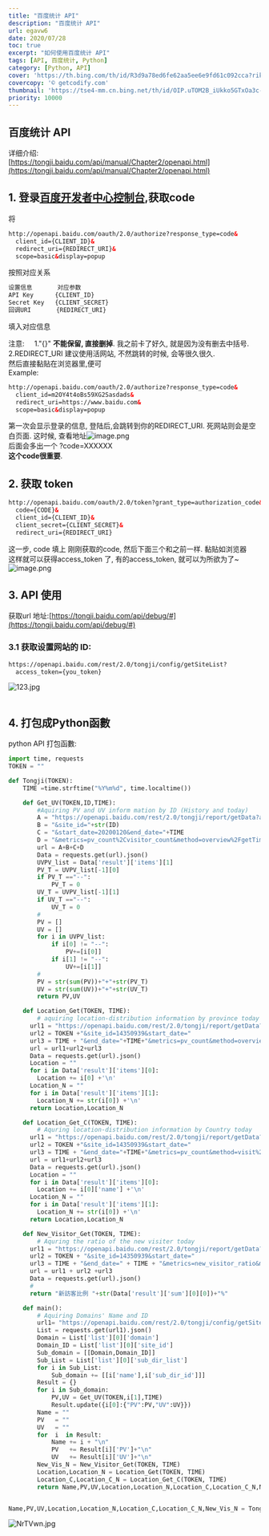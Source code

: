 ```yaml
---
title: "百度统计 API"
description: "百度统计 API"
url: egavw6
date: 2020/07/28
toc: true
excerpt: "如何使用百度统计 API"
tags: [API, 百度统计, Python]
category: [Python, API]
cover: 'https://th.bing.com/th/id/R3d9a78ed6fe62aa5ee6e9fd61c092cca?rik=I7LX8qXniM2YLQ&riu=http%3a%2f%2fgetcodify.com%2fwp-content%2fuploads%2f2016%2f10%2fPython_logo.jpg&w=680'
covercopy: '© getcodify.com'
thumbnail: 'https://tse4-mm.cn.bing.net/th/id/OIP.uTOM2B_iUkko5GTxOa3c-wAAAA'
priority: 10000
---
```


## 百度统计 API

详细介绍:<br />[https://tongji.baidu.com/api/manual/Chapter2/openapi.html](https://tongji.baidu.com/api/manual/Chapter2/openapi.html)

<a name="WjQRg"></a>
## 1. 登录[百度开发者中心控制台](http://developer.baidu.com/console#app/project),获取code
将
```html
http://openapi.baidu.com/oauth/2.0/authorize?response_type=code&
  client_id={CLIENT_ID}&
  redirect_uri={REDIRECT_URI}&
  scope=basic&display=popup
```

按照对应关系

```bash
设置信息       对应参数
API Key      {CLIENT_ID}
Secret Key   {CLIENT_SECRET}
回调URI       {REDIRECT_URI}
```

填入对应信息

注意:     1."{}" **不能保留, 直接删掉**. 我之前卡了好久, 就是因为没有删去中括号.<br />2.REDIRECT_URI 建议使用活网站, 不然跳转的时候, 会等很久很久.<br />然后直接黏贴在浏览器里,便可<br />Example:
```html
http://openapi.baidu.com/oauth/2.0/authorize?response_type=code&
  client_id=m2OY4t4oBs59XG2Sasdads&
  redirect_uri=https://www.baidu.com&
  scope=basic&display=popup
```

第一次会显示登录的信息, 登陆后,会跳转到你的REDIRECT_URI. 死网站则会是空白页面. 这时候, 查看地址![image.png](https://cdn.nlark.com/yuque/0/2020/png/691897/1582598175959-edffed6e-c5a6-4017-a43a-067c2dc14558.png#align=left&display=inline&height=167&name=image.png&originHeight=167&originWidth=527&size=20227&status=done&style=none&width=527)<br />后面会多出一个 ?code=XXXXXX<br />**这个code很重要**.<br />

<a name="Fzaon"></a>
## 2. 获取 token

```html
http://openapi.baidu.com/oauth/2.0/token?grant_type=authorization_code&
  code={CODE}&
  client_id={CLIENT_ID}&
  client_secret={CLIENT_SECRET}&
  redirect_uri={REDIRECT_URI}
```

这一步, code 填上 刚刚获取的code, 然后下面三个和之前一样. 黏贴如浏览器<br />这样就可以获得access_token 了, 有的access_token, 就可以为所欲为了~<br />![image.png](https://cdn.nlark.com/yuque/0/2020/png/691897/1582598956253-eacb2fce-d2f3-4218-b235-368b3077839e.png#align=left&display=inline&height=466&name=image.png&originHeight=466&originWidth=1914&size=80628&status=done&style=none&width=1914)
<a name="JTEqX"></a>
## 3. API 使用
获取url 地址:[https://tongji.baidu.com/api/debug/#](https://tongji.baidu.com/api/debug/#)

<a name="NOjVF"></a>
### 3.1 获取设置网站的 ID:

```html
https://openapi.baidu.com/rest/2.0/tongji/config/getSiteList?
  access_token={you_token}
```
![123.jpg](https://cdn.nlark.com/yuque/0/2020/jpeg/691897/1582599246003-9ee8bf4c-1716-4ef3-a189-89c313b445d7.jpeg#align=left&display=inline&height=141&name=123.jpg&originHeight=141&originWidth=400&size=23063&status=done&style=none&width=400)<br />
<br />

<a name="5L5v1"></a>
## 4. 打包成Python函數
python API 打包函數:

```python
import time, requests
TOKEN = ""

def Tongji(TOKEN):
    TIME =time.strftime("%Y%m%d", time.localtime())

    def Get_UV(TOKEN,ID,TIME):
        #Aquiring PV and UV inform mation by ID (History and today)
        A = "https://openapi.baidu.com/rest/2.0/tongji/report/getData?access_token=" + TOKEN
        B = "&site_id="+str(ID)
        C = "&start_date=20200120&end_date="+TIME
        D = "&metrics=pv_count%2Cvisitor_count&method=overview%2FgetTimeTrendRpt"
        url = A+B+C+D
        Data = requests.get(url).json()
        UVPV_list = Data['result']['items'][1]
        PV_T = UVPV_list[-1][0]
        if PV_T =="--":
            PV_T = 0
        UV_T = UVPV_list[-1][1]
        if UV_T =="--":
            UV_T = 0
        #
        PV = []
        UV = []
        for i in UVPV_list:
            if i[0] != "--":
                PV+=[i[0]]
            if i[1] != "--":
                UV+=[i[1]]
        #
        PV = str(sum(PV))+"+"+str(PV_T)
        UV = str(sum(UV))+"+"+str(UV_T)
        return PV,UV

    def Location_Get(TOKEN, TIME):
        # aquiring location-distribution information by province today
      url1 = "https://openapi.baidu.com/rest/2.0/tongji/report/getData?access_token="
      url2 = TOKEN +"&site_id=14350939&start_date="
      url3 = TIME + "&end_date="+TIME+"&metrics=pv_count&method=overview%2FgetDistrictRpt"
      url = url1+url2+url3
      Data = requests.get(url).json()
      Location = ""
      for i in Data['result']['items'][0]:
        Location += i[0] +'\n'
      Location_N = ""
      for i in Data['result']['items'][1]:
        Location_N += str(i[0]) +'\n'
      return Location,Location_N

    def Location_Get_C(TOKEN, TIME):
        # Aquring location-distribution information by Country today
      url1 = "https://openapi.baidu.com/rest/2.0/tongji/report/getData?access_token="
      url2 = TOKEN +"&site_id=14350939&start_date="
      url3 = TIME + "&end_date="+TIME+"&metrics=pv_count&method=visit%2Fworld%2Fa"
      url = url1+url2+url3
      Data = requests.get(url).json()
      Location = ""
      for i in Data['result']['items'][0]:
        Location += i[0]['name'] +'\n'
      Location_N = ""
      for i in Data['result']['items'][1]:
        Location_N += str(i[0]) +'\n'
      return Location,Location_N

    def New_Visitor_Get(TOKEN, TIME):
        # Aquring the ratio of the new visiter today
      url1 = "https://openapi.baidu.com/rest/2.0/tongji/report/getData?access_token="
      url2 = TOKEN + "&site_id=14350939&start_date="
      url3 = TIME + "&end_date=" + TIME + "&metrics=new_visitor_ratio&method=source%2Fall%2Fa"
      url = url1 + url2 +url3
      Data = requests.get(url).json()
      #
      return "新訪客比例 "+str(Data['result']['sum'][0][0])+"%"

    def main():
        # Aquiring Domains' Name and ID
        url1= "https://openapi.baidu.com/rest/2.0/tongji/config/getSiteList?access_token="+TOKEN
        List = requests.get(url1).json()
        Domain = List['list'][0]['domain']
        Domain_ID = List['list'][0]['site_id']
        Sub_domain = [[Domain,Domain_ID]]
        Sub_List = List['list'][0]['sub_dir_list']
        for i in Sub_List:
            Sub_domain += [[i['name'],i['sub_dir_id']]]
        Result = {}
        for i in Sub_domain:
            PV,UV = Get_UV(TOKEN,i[1],TIME)
            Result.update({i[0]:{"PV":PV,"UV":UV}})
        Name = ""
        PV   = ""
        UV   = ""
        for  i  in Result:
            Name += i + "\n"
            PV   += Result[i]['PV']+"\n"
            UV   += Result[i]['UV']+"\n"
        New_Vis_N = New_Visitor_Get(TOKEN, TIME)
        Location,Location_N = Location_Get(TOKEN, TIME)
        Location_C,Location_C_N = Location_Get_C(TOKEN, TIME)
        return Name,PV,UV,Location,Location_N,Location_C,Location_C_N,New_Vis_N


Name,PV,UV,Location,Location_N,Location_C,Location_C_N,New_Vis_N = Tongji(TOKEN)
```
![NrTVwn.jpg](https://s1.ax1x.com/2020/06/26/NrTVwn.jpg)



